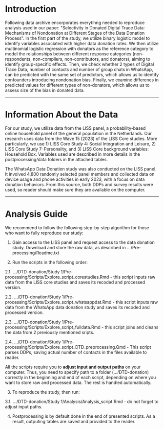 # Introduction

Following data archive encorporates everytihng needed to reproduce analysis used in our paper: "Selectivity in Donated Digital Trace Data: Mechanisms of Nondonation at Different Stages of the Data Donation Process". In the first part of the study, we utilize binary logistic model to identify variables associated with higher data donation rates. We then utilize multinomial logistic regression with donators as the reference category to model the relationships between different response categories (non-respondents, non-compliers, non-contributors, and donators), aiming to identify group-specific effects. Then, we check whether 2 types of Digital Trace Data, number of contacts and number of group chats in WhatsApp, can be predicted with the same set of predictors, which allows us to identify confounders introducing nondonation bias. Finally, we examine differenes in predicted values for different types of non-donators, which allows us to assess size of the bias in donated data.  

___

# Information About the Data

For our study, we utilize data from the LISS panel, a probability-based online household panel of the general population in the Netherlands. Our research uses data from the Wave 15 (2023) of the LISS Core studies. More particularly, we use 1) LISS Core Study 4: Social Integration and Leisure, 2) LISS Core Study 7: Personality, and 3) LISS Core background variables: Household Box. Variables used are described in more details in the postprocessing/data folders in the attached tables. 

The WhatsApp Data Donation study was also conducted on the LISS panel. It involved 4,800 randomly selected panel members and collected data on device usage and phone activities in early 2023, with a focus on data donation behaviors. From this source, both DDPs and survey results were used, so reader should make sure they are available on the computer. 
___

# Analysis Guide

We recommend to follow the following step-by-step algorithm for those who want to fully reproduce our study:

1) Gain access to the LISS panel and request access to the data donation study. Download and store the raw data, as described in .../Pre-processing/Readme.txt

2) Run the scripts in the following order:
   
2.1. .../DTD-donation/Study 1/Pre-processing/Scripts/Explore_script_corestudies.Rmd - this script inputs raw data from the LISS core studies and saves its recoded and processed version. 

2.2. .../DTD-donation/Study 1/Pre-processing/Scripts/Explore_script_whatsappdat.Rmd  - this script inputs raw data from the WhatsApp data donation study and saves its recoded and processed version. 

2.3. .../DTD-donation/Study 1/Pre-processing/Scripts/Explore_script_fulldata.Rmd - this script joins and cleans the data from 2 previously mentioned sripts. 

2.4. .../DTD-donation/Study 1/Pre-processing/Scripts/Explore_script_DTD_preprocessing.Qmd - This script parses DDPs, saving actual number of contacts in the files available to reader.

All the scripts require you to **adjust input and output paths** on your computer. Thus, you need to specify path to a folder (.../DTD-donation) correctly in the beginning and end of each script, depending on where you want to store raw and processed data. The rest is handled automatically.

3) To reproduce the study, then run:
   
3.1. .../DTD-donation/Study 1/Analysis/Analysis_script.Rmd - do not forget to adjust input paths.

4) Postprocessing is by default done in the end of presented scripts. As a result, outputing tables are saved and provided to the reader.  



